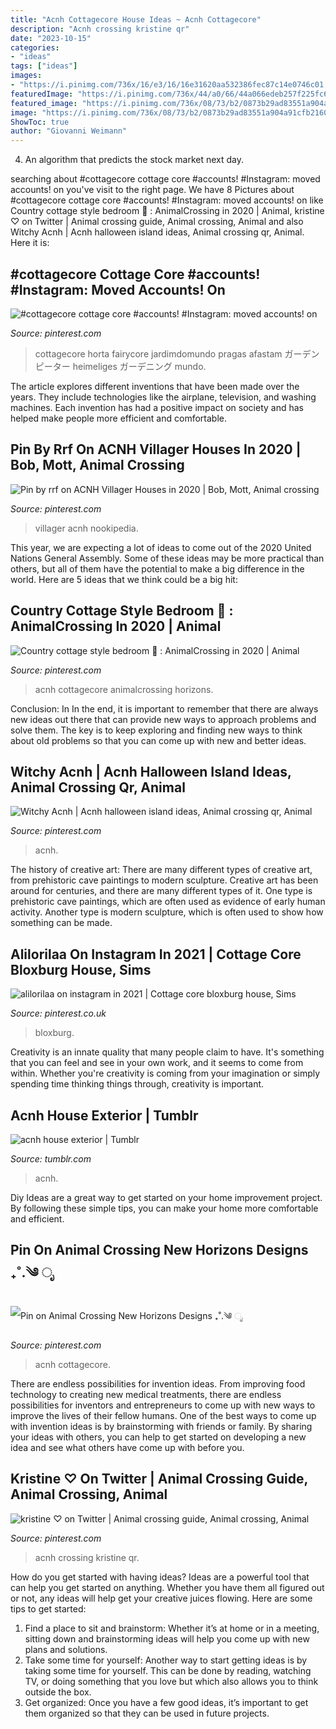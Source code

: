 ```yaml
---
title: "Acnh Cottagecore House Ideas ~ Acnh Cottagecore"
description: "Acnh crossing kristine qr"
date: "2023-10-15"
categories:
- "ideas"
tags: ["ideas"]
images:
- "https://i.pinimg.com/736x/16/e3/16/16e31620aa532386fec87c14e0746c01.jpg"
featuredImage: "https://i.pinimg.com/736x/44/a0/66/44a066edeb257f225fc68dafa49102bb.jpg"
featured_image: "https://i.pinimg.com/736x/08/73/b2/0873b29ad83551a904a91cfb2160f760.jpg"
image: "https://i.pinimg.com/736x/08/73/b2/0873b29ad83551a904a91cfb2160f760.jpg"
ShowToc: true
author: "Giovanni Weimann"
---
```



4. An algorithm that predicts the stock market next day.

	

		
searching about #cottagecore cottage core #accounts! #Instagram: moved accounts! on you've visit to the right page. We have 8 Pictures about #cottagecore cottage core #accounts! #Instagram: moved accounts! on like Country cottage style bedroom 💚 : AnimalCrossing in 2020 | Animal, kristine ♡ on Twitter | Animal crossing guide, Animal crossing, Animal and also Witchy Acnh | Acnh halloween island ideas, Animal crossing qr, Animal. Here it is:
		
    
## #cottagecore Cottage Core #accounts! #Instagram: Moved Accounts! On

<img loading=lazy src="https://i.pinimg.com/736x/f7/e1/45/f7e145c834860f8e784808b520a70a15.jpg" onerror="this.onerror=null;this.src='https://tse1.mm.bing.net/th?id=OIP.3Lxex317Ua3B9MF76K_ZpQHaEm&amp;pid=15.1';" alt="#cottagecore cottage core #accounts! #Instagram: moved accounts! on">

_Source: pinterest.com_

>cottagecore horta fairycore jardimdomundo pragas afastam ガーデン ピーター heimeliges ガーデニング mundo. 

	

The article explores different inventions that have been made over the years. They include technologies like the airplane, television, and washing machines. Each invention has had a positive impact on society and has helped make people more efficient and comfortable.

    
## Pin By Rrf On ACNH Villager Houses In 2020 | Bob, Mott, Animal Crossing

<img loading=lazy src="https://i.pinimg.com/736x/c8/0b/12/c80b12c617839b5928925d3421e11c4c.jpg" onerror="this.onerror=null;this.src='https://tse1.mm.bing.net/th?id=OIP.why8YbhhyqlPAL92XPd7kQAAAA&amp;pid=15.1';" alt="Pin by rrf on ACNH Villager Houses in 2020 | Bob, Mott, Animal crossing">

_Source: pinterest.com_

>villager acnh nookipedia. 

	

This year, we are expecting a lot of ideas to come out of the 2020 United Nations General Assembly. Some of these ideas may be more practical than others, but all of them have the potential to make a big difference in the world. Here are 5 ideas that we think could be a big hit:

    
## Country Cottage Style Bedroom 💚 : AnimalCrossing In 2020 | Animal

<img loading=lazy src="https://i.pinimg.com/736x/16/e3/16/16e31620aa532386fec87c14e0746c01.jpg" onerror="this.onerror=null;this.src='https://tse1.mm.bing.net/th?id=OIP.j_htMhWoZavQrskY6sONnAHaE4&amp;pid=15.1';" alt="Country cottage style bedroom 💚 : AnimalCrossing in 2020 | Animal">

_Source: pinterest.com_

>acnh cottagecore animalcrossing horizons. 

	

Conclusion: In
In the end, it is important to remember that there are always new ideas out there that can provide new ways to approach problems and solve them. The key is to keep exploring and finding new ways to think about old problems so that you can come up with new and better ideas.

    
## Witchy Acnh | Acnh Halloween Island Ideas, Animal Crossing Qr, Animal

<img loading=lazy src="https://i.pinimg.com/736x/08/73/b2/0873b29ad83551a904a91cfb2160f760.jpg" onerror="this.onerror=null;this.src='https://tse2.mm.bing.net/th?id=OIP.c8vQADXAYdF31laTPoPfQgHaEK&amp;pid=15.1';" alt="Witchy Acnh | Acnh halloween island ideas, Animal crossing qr, Animal">

_Source: pinterest.com_

>acnh. 

	

The history of creative art: There are many different types of creative art, from prehistoric cave paintings to modern sculpture.
Creative art has been around for centuries, and there are many different types of it. One type is prehistoric cave paintings, which are often used as evidence of early human activity. Another type is modern sculpture, which is often used to show how something can be made.

    
## Alilorilaa On Instagram In 2021 | Cottage Core Bloxburg House, Sims

<img loading=lazy src="https://i.pinimg.com/736x/44/a0/66/44a066edeb257f225fc68dafa49102bb.jpg" onerror="this.onerror=null;this.src='https://tse4.mm.bing.net/th?id=OIP.W0jg4N0pxyeH8qWhC0T1NQHaHY&amp;pid=15.1';" alt="alilorilaa on instagram in 2021 | Cottage core bloxburg house, Sims">

_Source: pinterest.co.uk_

>bloxburg. 

	

Creativity is an innate quality that many people claim to have. It's something that you can feel and see in your own work, and it seems to come from within. Whether you're creativity is coming from your imagination or simply spending time thinking things through, creativity is important.

    
## Acnh House Exterior | Tumblr

<img loading=lazy src="https://64.media.tumblr.com/3897c8a9cadbb6748a22a988e9fc249d/3fae451d09c5a9f6-4f/s640x960/6afb3673e485d4d8777622be995b4ee83e3c92dd.jpg" onerror="this.onerror=null;this.src='https://tse4.mm.bing.net/th?id=OIP.3ItSKWau1sbdwloBfMaZkwHaEK&amp;pid=15.1';" alt="acnh house exterior | Tumblr">

_Source: tumblr.com_

>acnh. 

	

Diy Ideas are a great way to get started on your home improvement project. By following these simple tips, you can make your home more comfortable and efficient.

    
## Pin On Animal Crossing New Horizons Designs ₊˚.༄ ೃ

<img loading=lazy src="https://i.pinimg.com/736x/21/33/29/213329e8e4c02f5c14b23aa042af5e59.jpg" onerror="this.onerror=null;this.src='https://tse4.mm.bing.net/th?id=OIP.OW82chr7k0-PXRJUML5uHgHaEK&amp;pid=15.1';" alt="Pin on Animal Crossing New Horizons Designs ₊˚.༄ ೃ">

_Source: pinterest.com_

>acnh cottagecore. 

	

There are endless possibilities for invention ideas. From improving food technology to creating new medical treatments, there are endless possibilities for inventors and entrepreneurs to come up with new ways to improve the lives of their fellow humans. One of the best ways to come up with invention ideas is by brainstorming with friends or family. By sharing your ideas with others, you can help to get started on developing a new idea and see what others have come up with before you.

    
## Kristine ♡ On Twitter | Animal Crossing Guide, Animal Crossing, Animal

<img loading=lazy src="https://i.pinimg.com/736x/cf/2b/62/cf2b62860d3e79eeb8b7ea3062492fed.jpg" onerror="this.onerror=null;this.src='https://tse1.mm.bing.net/th?id=OIP.LAZZ0wsBXmEONuth-gUCTgHaEK&amp;pid=15.1';" alt="kristine ♡ on Twitter | Animal crossing guide, Animal crossing, Animal">

_Source: pinterest.com_

>acnh crossing kristine qr. 

	

How do you get started with having ideas?
Ideas are a powerful tool that can help you get started on anything. Whether you have them all figured out or not, any ideas will help get your creative juices flowing. Here are some tips to get started: 
1. Find a place to sit and brainstorm: Whether it’s at home or in a meeting, sitting down and brainstorming ideas will help you come up with new plans and solutions. 
2. Take some time for yourself: Another way to start getting ideas is by taking some time for yourself. This can be done by reading, watching TV, or doing something that you love but which also allows you to think outside the box. 
3. Get organized: Once you have a few good ideas, it’s important to get them organized so that they can be used in future projects.

